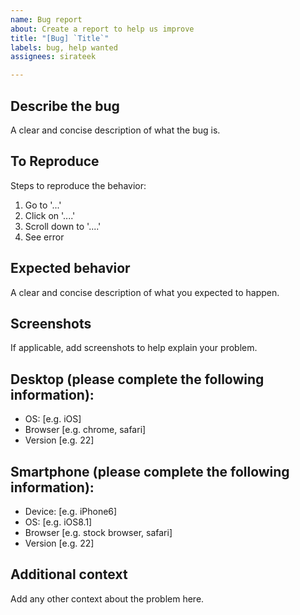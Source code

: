 ```yaml
---
name: Bug report
about: Create a report to help us improve
title: "[Bug] `Title`"
labels: bug, help wanted
assignees: sirateek

---
```


## **Describe the bug**
A clear and concise description of what the bug is.

## **To Reproduce**
Steps to reproduce the behavior:
1. Go to '...'
2. Click on '....'
3. Scroll down to '....'
4. See error

## **Expected behavior**
A clear and concise description of what you expected to happen.

## **Screenshots**
If applicable, add screenshots to help explain your problem.

## **Desktop (please complete the following information):**
 - OS: [e.g. iOS]
 - Browser [e.g. chrome, safari]
 - Version [e.g. 22]

## **Smartphone (please complete the following information):**
 - Device: [e.g. iPhone6]
 - OS: [e.g. iOS8.1]
 - Browser [e.g. stock browser, safari]
 - Version [e.g. 22]

## **Additional context**
Add any other context about the problem here.
